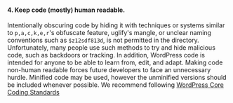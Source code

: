 <h4>4. Keep code (mostly) human readable.</h4>

Intentionally obscuring code by hiding it with techniques or systems similar to `p,a,c,k,e,r`'s obfuscate feature, uglify's mangle, or unclear naming conventions such as `$z12sdf813d`, is not permitted in the directory. Unfortunately, many people use such methods to try and hide malicious code, such as backdoors or tracking. In addition, WordPress code is intended for anyone to be able to learn from, edit, and adapt. Making code non-human readable forces future developers to face an unnecessary hurdle. Minified code may be used, however the unminified versions should be included whenever possible. We recommend following <a href="https://make.wordpress.org/core/handbook/best-practices/coding-standards/">WordPress Core Coding Standards</a>